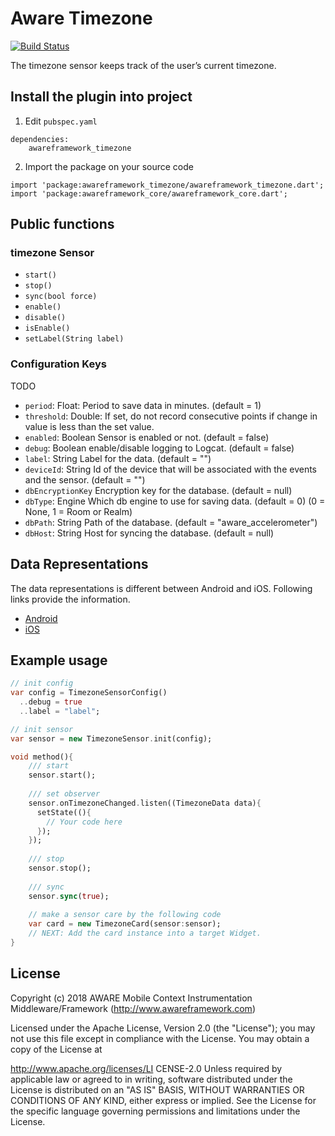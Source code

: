 # Aware Timezone

[![Build Status](https://travis-ci.org/awareframework/awareframework_timezone.svg?branch=master)](https://travis-ci.org/awareframework/awareframework_timezone)

The timezone sensor keeps track of the user’s current timezone.

## Install the plugin into project
1. Edit `pubspec.yaml`
```
dependencies:
    awareframework_timezone
```

2. Import the package on your source code
```
import 'package:awareframework_timezone/awareframework_timezone.dart';
import 'package:awareframework_core/awareframework_core.dart';
```

## Public functions
### timezone Sensor
- `start()`
- `stop()` 
- `sync(bool force)`
- `enable()`
- `disable()`
- `isEnable()`
- `setLabel(String label)`

### Configuration Keys
TODO
- `period`: Float: Period to save data in minutes. (default = 1)
- `threshold`: Double: If set, do not record consecutive points if change in value is less than the set value.
- `enabled`: Boolean Sensor is enabled or not. (default = false)
- `debug`: Boolean enable/disable logging to Logcat. (default = false)
- `label`: String Label for the data. (default = "")
- `deviceId`: String Id of the device that will be associated with the events and the sensor. (default = "")
- `dbEncryptionKey` Encryption key for the database. (default = null)
- `dbType`: Engine Which db engine to use for saving data. (default = 0) (0 = None, 1 = Room or Realm)
- `dbPath`: String Path of the database. (default = "aware_accelerometer")
- `dbHost`: String Host for syncing the database. (default = null)

## Data Representations
The data representations is different between Android and iOS. Following links provide the information.
- [Android](https://github.com/awareframework/com.awareframework.android.sensor.timezone)
- [iOS](https://github.com/awareframework/com.awareframework.ios.sensor.timezone)

## Example usage
```dart
// init config
var config = TimezoneSensorConfig()
  ..debug = true
  ..label = "label";

// init sensor
var sensor = new TimezoneSensor.init(config);

void method(){
    /// start 
    sensor.start();
    
    /// set observer
    sensor.onTimezoneChanged.listen((TimezoneData data){
      setState((){
        // Your code here
      });
    });
    
    /// stop
    sensor.stop();
    
    /// sync
    sensor.sync(true);  
    
    // make a sensor care by the following code
    var card = new TimezoneCard(sensor:sensor);
    // NEXT: Add the card instance into a target Widget.
}

```

## License
Copyright (c) 2018 AWARE Mobile Context Instrumentation Middleware/Framework (http://www.awareframework.com)

Licensed under the Apache License, Version 2.0 (the "License"); you may not use this file except in compliance with the License. You may obtain a copy of the License at

http://www.apache.org/licenses/LI
CENSE-2.0 Unless required by applicable law or agreed to in writing, software distributed under the License is distributed on an "AS IS" BASIS, WITHOUT WARRANTIES OR CONDITIONS OF ANY KIND, either express or implied. See the License for the specific language governing permissions and limitations under the License.
